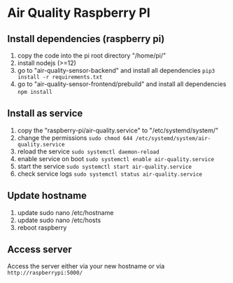 # Air Quality Raspberry PI

## Install dependencies (raspberry pi)
1. copy the code into the pi root directory "/home/pi/"
1. install nodejs (>=12)
1. go to "air-quality-sensor-backend" and install all dependencies ```pip3 install -r requirements.txt```
1. go to "air-quality-sensor-frontend/prebuild" and install all dependencies ```npm install```

## Install as service
1. copy the "raspberry-pi/air-quality.service" to "/etc/systemd/system/"
1. change the permissions ```sudo chmod 644 /etc/systemd/system/air-quality.service```
1. reload the service ```sudo systemctl daemon-reload```
1. enable service on boot ```sudo systemctl enable air-quality.service```
1. start the service ```sudo systemctl start air-quality.service```
1. check service logs ```sudo systemctl status air-quality.service```

## Update hostname
1. update sudo nano /etc/hostname
1. update sudo nano /etc/hosts
1. reboot raspberry

## Access server
Access the server either via your new hostname or via ```http://raspberrypi:5000/```
